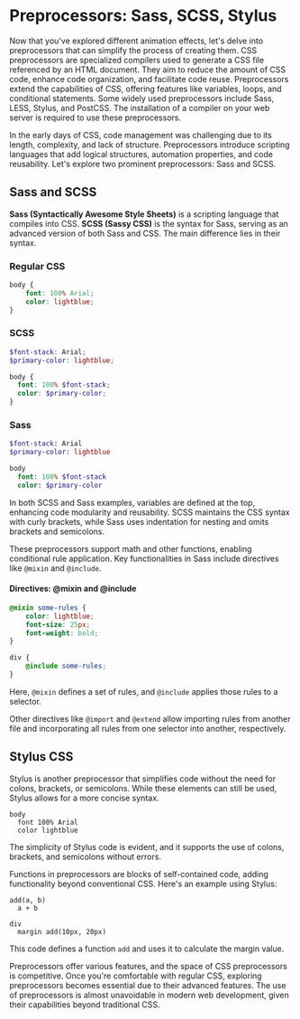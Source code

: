 # Preprocessors: Sass, SCSS, Stylus

Now that you've explored different animation effects, let's delve into preprocessors that can simplify the process of creating them. CSS preprocessors are specialized compilers used to generate a CSS file referenced by an HTML document. They aim to reduce the amount of CSS code, enhance code organization, and facilitate code reuse. Preprocessors extend the capabilities of CSS, offering features like variables, loops, and conditional statements. Some widely used preprocessors include Sass, LESS, Stylus, and PostCSS. The installation of a compiler on your web server is required to use these preprocessors.

In the early days of CSS, code management was challenging due to its length, complexity, and lack of structure. Preprocessors introduce scripting languages that add logical structures, automation properties, and code reusability. Let's explore two prominent preprocessors: Sass and SCSS.

## Sass and SCSS

**Sass (Syntactically Awesome Style Sheets)** is a scripting language that compiles into CSS. **SCSS (Sassy CSS)** is the syntax for Sass, serving as an advanced version of both Sass and CSS. The main difference lies in their syntax.

### Regular CSS
```css
body { 
    font: 100% Arial; 
    color: lightblue; 
}
```

### SCSS
```scss
$font-stack: Arial; 
$primary-color: lightblue; 

body { 
  font: 100% $font-stack; 
  color: $primary-color; 
}
```

### Sass
```sass
$font-stack: Arial 
$primary-color: lightblue 

body 
  font: 100% $font-stack 
  color: $primary-color 
```

In both SCSS and Sass examples, variables are defined at the top, enhancing code modularity and reusability. SCSS maintains the CSS syntax with curly brackets, while Sass uses indentation for nesting and omits brackets and semicolons.

These preprocessors support math and other functions, enabling conditional rule application. Key functionalities in Sass include directives like `@mixin` and `@include`.

#### Directives: @mixin and @include
```scss
@mixin some-rules { 
    color: lightblue; 
    font-size: 25px; 
    font-weight: bold; 
}

div { 
    @include some-rules; 
}
```

Here, `@mixin` defines a set of rules, and `@include` applies those rules to a selector.

Other directives like `@import` and `@extend` allow importing rules from another file and incorporating all rules from one selector into another, respectively.

## Stylus CSS

Stylus is another preprocessor that simplifies code without the need for colons, brackets, or semicolons. While these elements can still be used, Stylus allows for a more concise syntax.

```stylus
body 
  font 100% Arial 
  color lightblue 
```

The simplicity of Stylus code is evident, and it supports the use of colons, brackets, and semicolons without errors.

Functions in preprocessors are blocks of self-contained code, adding functionality beyond conventional CSS. Here's an example using Stylus:

```stylus
add(a, b) 
  a + b 

div 
  margin add(10px, 20px)
```

This code defines a function `add` and uses it to calculate the margin value.

Preprocessors offer various features, and the space of CSS preprocessors is competitive. Once you're comfortable with regular CSS, exploring preprocessors becomes essential due to their advanced features. The use of preprocessors is almost unavoidable in modern web development, given their capabilities beyond traditional CSS.
